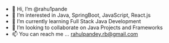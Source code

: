 - 👋 Hi, I’m @rahu1pande
- 👀 I’m interested in Java, SpringBoot, JavaScript, React.js
- 🌱 I’m currently learning Full Stack Java Development
- 💞️ I’m looking to collaborate on Java Projects and Frameworks
- 📫 You can reach me ... rahulpandey.rb@gmail.com

<!---
rahu1pande/rahu1pande is a ✨ special ✨ repository because its `README.md` (this file) appears on your GitHub profile.
You can click the Preview link to take a look at your changes.
--->
